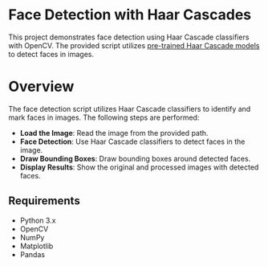 # Face Detection with Haar Cascades
This project demonstrates face detection using Haar Cascade classifiers with OpenCV. The provided script utilizes [pre-trained Haar Cascade models](https://www.kaggle.com/datasets/gpreda/haar-cascades-for-face-detection) to detect faces in images.

# Overview
The face detection script utilizes Haar Cascade classifiers to identify and mark faces in images. The following steps are performed:

- **Load the Image**: Read the image from the provided path.
- **Face Detection**: Use Haar Cascade classifiers to detect faces in the image.
- **Draw Bounding Boxes**: Draw bounding boxes around detected faces.
- **Display Results**: Show the original and processed images with detected faces.
  
## Requirements
- Python 3.x
- OpenCV
- NumPy
- Matplotlib
- Pandas
